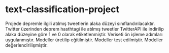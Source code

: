 # text-classification-project
Projede depremle ilgili atılmış tweetlerin alaka düzeyi sınıflandırılacaktır. Twitter üzerinden deprem hasthtagi ile atılmış tweetler TwitterAPI ile indirilip alaka düzeyine göre 1 ve 0 olarak etiketlenmiştir. Veriseti ön işleme adımları uygulanmıştır. Modeller üretilip eğitilmiştir. Modeller test edilmiştir. Modeller değerlendirilişmiştir.
